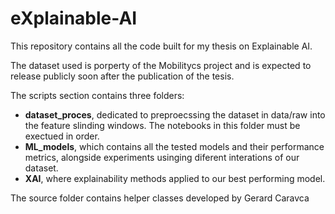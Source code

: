 ﻿# eXplainable-AI

This repository contains all the code built for my thesis on Explainable AI. 

The dataset used is porperty of the Mobilitycs project and is expected to release publicly soon after the publication of the tesis.

The scripts section contains three folders:

* **dataset_proces**, dedicated to preproecssing the dataset in data/raw into the feature slinding windows. The notebooks in this folder must be exectued in order.
* **ML_models**, which contains all the tested models and their performance metrics, alongside experiments usinging diferent interations of our dataset.
* **XAI**, where explainability methods applied to our best performing model.

The source folder contains helper classes developed by Gerard Caravca

